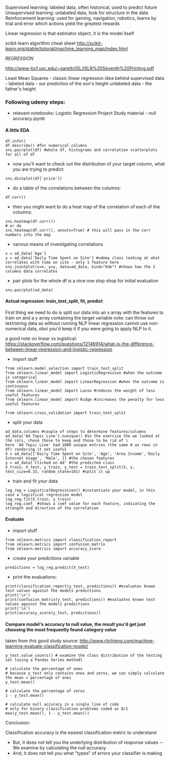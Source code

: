

Supervised learning: labeled data, often historical, used to predict future
Unsupervised learning: unlabeled data, look for structure in the data
Reinforcement learning: used for gaming, navigation, robotics, learns by trial and error which actions yield the greatest rewards

Linear regression is that estimator object, it is the model itself

scikit-learn algorithm cheat sheet
http://scikit-learn.org/stable/tutorial/machine_learning_map/index.html


*REGRESSION*

http://www-bcf.usc.edu/~gareth/ISL/ISLR%20Seventh%20Printing.pdf

Least Mean Squares  - classic linear regression
idea behind supervised data - 
labeled data  - our prediction of the son's height
unlabeled  data  - the father's height

### Following udemy steps:
- relevant notebooks:
Logistic Regression Project Study material - null accuracy.ipynb

#### A little EDA

```
df.info()
df.describe() #for numerical columns
sns.pairplot(df) #whole df, histograms and correlation scatterplots for all of df
```

- now you'll want to check out the distribution of your target column, what you are trying to predict:
```
sns.distplot(df['price'])
```
- do a table of the correlations between the columns:
```
df.corr()
```
- then you might want to do a heat map of the correlation of each of the columns:
```
sns.heatmap(df.corr())
# or do
sns.heatmap(df.corr(), annots=True) # this will pass in the corr numbers into the map
```
- various means of investigating correlations
```
x = ad_data['Age']
y = ad_data['Daily Time Spent on Site'] #udemy class looking at what correlates with time on site - only 1 feature here
sns.jointplot(x=x, y=y, data=ad_data, kind="kde") #shows how the 2 columns data correlates
```
- pair plots for the whole df is a nice one stop shop for initial evaluation
```
sns.pairplot(ad_data)
```

#### Actual regression: train_test_split, fit, predict
First thing we need to do is split our data into an x array with the features to train on and a y array containing the target variable
note: can throw out text/string data as without running NLP linear regression cannot use non-numerical data, obvi you'd keep it if you were going to apply NLP to it.

a good note on linear vs logistical:
https://stackoverflow.com/questions/12146914/what-is-the-difference-between-linear-regression-and-logistic-regression

- import stuff
```
from sklearn.model_selection import train_test_split
from sklearn.linear_model import LogisticRegression #when the outcome is categorical
from sklearn.linear_model import LinearRegression #when the outcome is continuous
from sklearn.linear_model import Lasso #reduces the weight of less useful features
from sklearn.linear_model import Ridge #increases the penalty for less useful features

from sklearn.cross_validation import train_test_split
```

- split your data
```
ad_data.columns #couple of steps to determine features/columns
ad_data['Ad Topic Line'].nunique() #in the exercise the we looked at the cols, chose those to keep and those to be rid of \
here 'Ad Topic Line' had 1000 unique entries (the same # as rows in df) rendering it not useful
X = ad_data[['Daily Time Spent on Site', 'Age', 'Area Income','Daily Internet Usage', 'Male', ]] #the chosen features
y = ad_data['Clicked on Ad' #the predicted class
X_train, X_test, y_train, y_test = train_test_split(X, y, test_size=0.33, random_state=101) #split it up
```

- train and fit your data
```
log_reg = LogisticalRegresssion() #instantiate your model, in this case a logistical regression model
log_reg.fit(X_train, y_train)
log_reg.coef_ #shows a coef value for each feature, indicating the strength and direction of the correlation
```


#### Evaluate

- import stuff
```
from sklearn.metrics import classification_report
from sklearn.metrics import confusion_matrix
from sklearn.metrics import accuracy_score
```

- create your predictions variable
```
predictions = log_reg.predict(X_test)
```

- print the evaluations:
```
print(classification_report(y_test, predictions)) #evaluates known test values against the models predictions
print('\n')
print(confusion_matrix(y_test, predictions)) #evaluates known test values against the models predictions
print('\n')
print(accuracy_score(y_test, predictions)) 
```

#### Compare model's accuracy to null value, the result you'd get just choosing the most frequently found category value

taken from this good study source:
http://www.ritchieng.com/machine-learning-evaluate-classification-model/

```
y_test.value_counts() # examine the class distribution of the testing set (using a Pandas Series method)

# calculate the percentage of ones
# because y_test only contains ones and zeros, we can simply calculate the mean = percentage of ones
y_test.mean()

# calculate the percentage of zeros
1 - y_test.mean()

# calculate null accuracy in a single line of code
# only for binary classification problems coded as 0/1
max(y_test.mean(), 1 - y_test.mean())
```

Conclusion:

Classification accuracy is the easiest classification metric to understand
- But, it does not tell you the underlying distribution of response values -- We examine by calculating the null accuracy
- And, it does not tell you what "types" of errors your classifier is making













